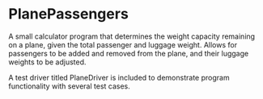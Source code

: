 # PlanePassengers
A small calculator program that determines the weight capacity remaining on a plane, given the total passenger and luggage weight. 
Allows for passengers to be added and removed from the plane, and their luggage weights to be adjusted. 

A test driver titled PlaneDriver is included to demonstrate program functionality with several test cases.
